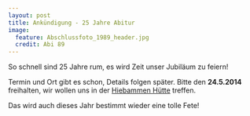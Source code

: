 ```yaml
---
layout: post
title: Ankündigung - 25 Jahre Abitur
image:
  feature: Abschlussfoto_1989_header.jpg
  credit: Abi 89
---
```

So schnell sind 25 Jahre rum, es wird Zeit unser Jubiläum zu feiern!

Termin und Ort gibt es schon, Details folgen später.
Bitte den **24.5.2014** freihalten, wir wollen uns in der [Hiebammen Hütte](http://www.hiebammen-huette.info/) treffen.

Das wird auch dieses Jahr bestimmt wieder eine tolle Fete!
